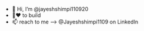 - 👋 Hi, I’m @jayeshshimpi110920
- 👀❤️ to build
- 📫 reach to me --> @Jayeshshimpi1109 on LinkedIn

<!---
jayeshshimpi110920/jayeshshimpi110920 is a ✨ special ✨ repository because its `README.md` (this file) appears on your GitHub profile.
You can click the Preview link to take a look at your changes.
--->
